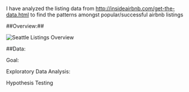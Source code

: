 I have analyzed the listing data from http://insideairbnb.com/get-the-data.html to find the patterns amongst popular/successful airbnb listings

##Overview:##

![Seattle Listings Overview](https://user-images.githubusercontent.com/79812486/121740651-407f3500-cab2-11eb-88b4-43bc570f10ed.png)


##Data:

Goal:

Exploratory Data Analysis:

Hypothesis Testing
